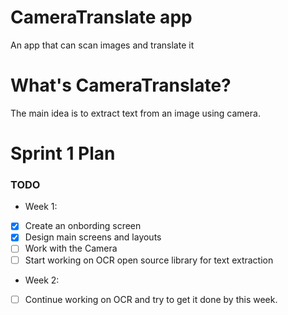 # CameraTranslate app 
An app that can scan images and translate it 

# What's CameraTranslate? 
The main idea is to extract text from an image using camera. 

# Sprint 1 Plan 
### TODO
- Week 1:
- [x] Create an onbording screen 
- [x] Design main screens and layouts 
- [ ] Work with the Camera 
- [ ] Start working on OCR open source library for text extraction 
- Week 2:  
- [ ] Continue working on OCR and try to get it done by this week. 
